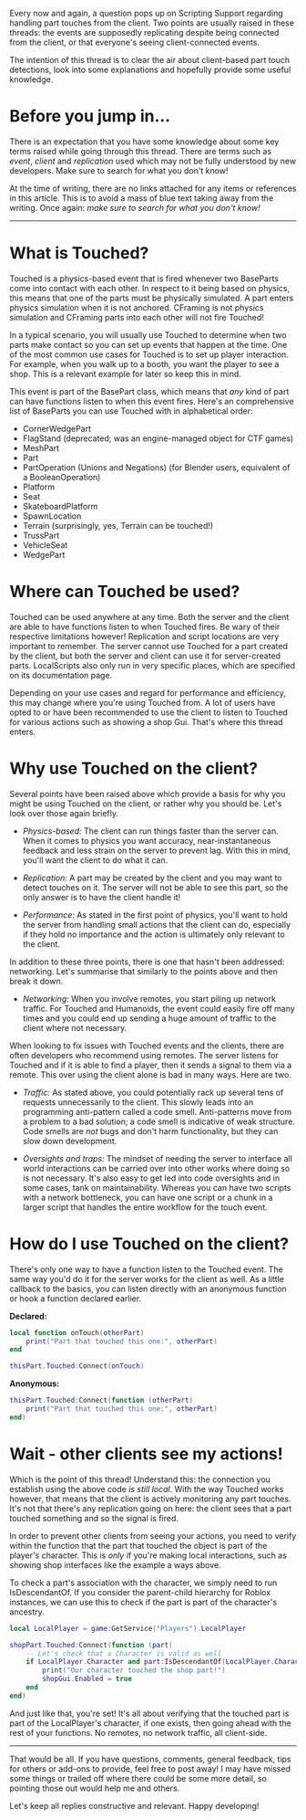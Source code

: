 Every now and again, a question pops up on Scripting Support regarding handling part touches from the client. Two points are usually raised in these threads: the events are supposedly replicating despite being connected from the client, or that everyone's seeing client-connected events.

The intention of this thread is to clear the air about client-based part touch detections, look into some explanations and hopefully provide some useful knowledge.

Before you jump in...
=

There is an expectation that you have some knowledge about some key terms raised while going through this thread. There are terms such as *event*, *client* and *replication* used which may not be fully understood by new developers. Make sure to search for what you don't know!

At the time of writing, there are no links attached for any items or references in this article. This is to avoid a mass of blue text taking away from the writing. Once again: *make sure to search for what you don't know!*

___

What is Touched?
=

Touched is a physics-based event that is fired whenever two BaseParts come into contact with each other. In respect to it being based on physics, this means that one of the parts must be physically simulated. A part enters physics simulation when it is not anchored. CFraming is not physics simulation and CFraming parts into each other will not fire Touched!

In a typical scenario, you will usually use Touched to determine when two parts make contact so you can set up events that happen at the time. One of the most common use cases for Touched is to set up player interaction. For example, when you walk up to a booth, you want the player to see a shop. This is a relevant example for later so keep this in mind.

This event is part of the BasePart class, which means that *any* kind of part can have functions listen to when this event fires. Here's an comprehensive list of BaseParts you can use Touched with in alphabetical order:

- CornerWedgePart
- FlagStand (deprecated; was an engine-managed object for CTF games)
- MeshPart
- Part
- PartOperation (Unions and Negations) (for Blender users, equivalent of a BooleanOperation)
- Platform
- Seat
- SkateboardPlatform
- SpawnLocation
- Terrain (surprisingly, yes, Terrain can be touched!)
- TrussPart
- VehicleSeat
- WedgePart

Where can Touched be used?
=

Touched can be used anywhere at any time. Both the server and the client are able to have functions listen to when Touched fires. Be wary of their respective limitations however! Replication and script locations are very important to remember. The server cannot use Touched for a part created by the client, but both the server and client can use it for server-created parts. LocalScripts also only run in very specific places, which are specified on its documentation page.

Depending on your use cases and regard for performance and efficiency, this may change where you're using Touched from. A lot of users have opted to or have been recommended to use the client to listen to Touched for various actions such as showing a shop Gui. That's where this thread enters.

Why use Touched on the client?
=

Several points have been raised above which provide a basis for why you might be using Touched on the client, or rather why you should be. Let's look over those again briefly.

- *Physics-based:* The client can run things faster than the server can. When it comes to physics you want accuracy, near-instantaneous feedback and less strain on the server to prevent lag. With this in mind, you'll want the client to do what it can.

- *Replication:* A part may be created by the client and you may want to detect touches on it. The server will not be able to see this part, so the only answer is to have the client handle it!

- *Performance:* As stated in the first point of physics, you'll want to hold the server from handling small actions that the client can do, especially if they hold no importance and the action is ultimately only relevant to the client.

In addition to these three points, there is one that hasn't been addressed: networking. Let's summarise that similarly to the points above and then break it down.

- *Networking:* When you involve remotes, you start piling up network traffic. For Touched and Humanoids, the event could easily fire off many times and you could end up sending a huge amount of traffic to the client where not necessary.

When looking to fix issues with Touched events and the clients, there are often developers who recommend using remotes. The server listens for Touched and if it is able to find a player, then it sends a signal to them via a remote. This over using the client alone is bad in many ways. Here are two.

- *Traffic:* As stated above, you could potentially rack up several tens of requests unnecessarily to the client. This slowly leads into an programming anti-pattern called a code smell. Anti-patterns move from a problem to a bad solution; a code smell is indicative of weak structure. Code smells are *not* bugs and don't harm functionality, but they can slow down development.

- *Oversights and traps:* The mindset of needing the server to interface all world interactions can be carried over into other works where doing so is not necessary. It's also easy to get led into code oversights and in some cases, tank on maintainability. Whereas you can have two scripts with a network bottleneck, you can have one script or a chunk in a larger script that handles the entire workflow for the touch event.

How do I use Touched on the client?
=

There's only one way to have a function listen to the Touched event. The same way you'd do it for the server works for the client as well. As a little callback to the basics, you can listen directly with an anonymous function or hook a function declared earlier.

**Declared:**
```lua
local function onTouch(otherPart)
    print("Part that touched this one:", otherPart)
end

thisPart.Touched:Connect(onTouch)
```

**Anonymous:**
```lua
thisPart.Touched:Connect(function (otherPart)
    print("Part that touched this one:", otherPart)
end)
```

Wait - other clients see my actions!
=

Which is the point of this thread! Understand this: the connection you establish using the above code *is still local*. With the way Touched works however, that means that the client is actively monitoring any part touches. It's not that there's any replication going on here: the client sees that a part touched something and so the signal is fired.

In order to prevent other clients from seeing your actions, you need to verify within the function that the part that touched the object is part of the player's character. This is *only* if you're making local interactions, such as showing shop interfaces like the example a ways above.

To check a part's association with the character, we simply need to run IsDescendantOf. If you consider the parent-child hierarchy for Roblox instances, we can use this to check if the part is part of the character's ancestry.

```lua
local LocalPlayer = game:GetService("Players").LocalPlayer

shopPart.Touched:Connect(function (part)
    -- Let's check that a Character is valid as well
    if LocalPlayer.Character and part:IsDescendantOf(LocalPlayer.Character) then
        print("Our character touched the shop part!")
        shopGui.Enabled = true
    end
end)
```

And just like that, you're set! It's all about verifying that the touched part is part of the LocalPlayer's character, if one exists, then going ahead with the rest of your functions. No remotes, no network traffic, all client-side.

___

That would be all. If you have questions, comments, general feedback, tips for others or add-ons to provide, feel free to post away! I may have missed some things or trailed off where there could be some more detail, so pointing those out would help me and others.

Let's keep all replies constructive and relevant. Happy developing!
